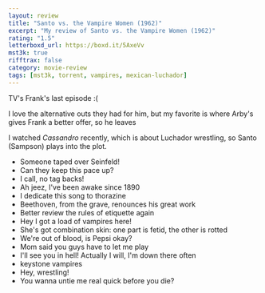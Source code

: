 ```yaml
---
layout: review
title: "Santo vs. the Vampire Women (1962)"
excerpt: "My review of Santo vs. the Vampire Women (1962)"
rating: "1.5"
letterboxd_url: https://boxd.it/5AxeVv
mst3k: true
rifftrax: false
category: movie-review
tags: [mst3k, torrent, vampires, mexican-luchador]
---
```


TV's Frank's last episode :(

I love the alternative outs they had for him, but my favorite is where Arby's gives Frank a better offer, so he leaves

I watched <i>Cassandro</i> recently, which is about Luchador wrestling, so Santo (Sampson) plays into the plot.

- Someone taped over Seinfeld!
- Can they keep this pace up?
- I call, no tag backs!
- Ah jeez, I've been awake since 1890
- I dedicate this song to thorazine
- Beethoven, from the grave, renounces his great work
- Better review the rules of etiquette again
- Hey I got a load of vampires here!
- She's got combination skin: one part is fetid, the other is rotted
- We're out of blood, is Pepsi okay?
- Mom said you guys have to let me play
- I'll see you in hell! Actually I will, I'm down there often
- keystone vampires
- Hey, wrestling!
- You wanna untie me real quick before you die?
